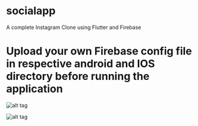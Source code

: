 # socialapp

A complete Instagram Clone using Flutter and Firebase
# Upload your own Firebase config file in respective android and IOS directory before running the application

![alt tag](https://github.com/rahul-connect/FlutterSocial/blob/master/screenshot@1.jpg?raw=true)

![alt tag](https://github.com/rahul-connect/FlutterSocial/blob/master/screenshot@2.jpg?raw=true)
